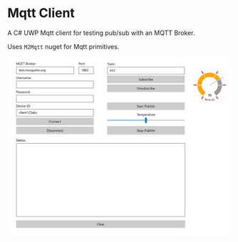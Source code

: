# Mqtt Client

A C# UWP Mqtt client for testing pub/sub with an MQTT Broker.

Uses ```M2Mqtt``` nuget for Mqtt primitives.

![UI](./ui.JPG)
